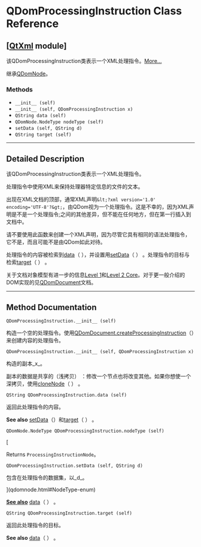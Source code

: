 # QDomProcessingInstruction Class Reference

## [[QtXml](index.htm) module]

该QDomProcessingInstruction类表示一个XML处理指令。[More...](#details)

继承[QDomNode](qdomnode.html)。

### Methods

*   `__init__ (self)`
*   `__init__ (self, QDomProcessingInstruction x)`
*   `QString data (self)`
*   `QDomNode.NodeType nodeType (self)`
*   `setData (self, QString d)`
*   `QString target (self)`

* * *

## Detailed Description

该QDomProcessingInstruction类表示一个XML处理指令。

处理指令中使用XML来保持处理器特定信息的文件的文本。

出现在XML文档的顶部，通常XML声明`&lt;?xml version='1.0' encoding='UTF-8'?&gt;`，由QDom视为一个处理指令。这是不幸的，因为XML声明是不是一个处理指令;之间的其他差异，但不能在任何地方，但在第一行插入到文档中。

请不要使用此函数来创建一个XML声明，因为尽管它具有相同的语法处理指令，它不是，而且可能不是由QDom如此对待。

处理指令的内容被检索到[data](qdomprocessinginstruction.html#data)（ ），并设置用[setData](qdomprocessinginstruction.html#setData)（ ） 。处理指令的目标与检索[target](qdomprocessinginstruction.html#target)（ ） 。

关于文档对象模型有进一步的信息[Level 1](http://www.w3.org/TR/REC-DOM-Level-1/)和[Level 2 Core](http://www.w3.org/TR/DOM-Level-2-Core/)。对于更一般介绍的DOM实现的见[QDomDocument](qdomdocument.html)文档。

* * *

## Method Documentation

```
QDomProcessingInstruction.__init__ (self)
```

构造一个空的处理指令。使用[QDomDocument.createProcessingInstruction](qdomdocument.html#createProcessingInstruction)（）来创建内容的处理指令。

```
QDomProcessingInstruction.__init__ (self, QDomProcessingInstruction x)
```

构造的副本_x_。

副本的数据是共享的（浅拷贝） ：修改一个节点也将改变其他。如果你想使一个深拷贝，使用[cloneNode](qdomnode.html#cloneNode)（ ） 。

```
QString QDomProcessingInstruction.data (self)
```

返回此处理指令的内容。

**See also** [setData](qdomprocessinginstruction.html#setData)（）和[target](qdomprocessinginstruction.html#target)（ ） 。

```
QDomNode.NodeType QDomProcessingInstruction.nodeType (self)
```

[

Returns `ProcessingInstructionNode`。

```
QDomProcessingInstruction.setData (self, QString d)
```

包含在处理指令的数据集，以_d_。

](qdomnode.html#NodeType-enum)

[**See also**](qdomnode.html#NodeType-enum) [data](qdomprocessinginstruction.html#data)（ ） 。

```
QString QDomProcessingInstruction.target (self)
```

返回此处理指令的目标。

**See also** [data](qdomprocessinginstruction.html#data)（ ） 。
